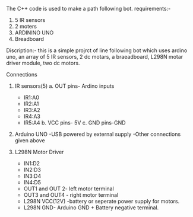 The C++ code is used to make a path following bot.
requirements:-
1. 5 IR sensors
2. 2 moters
3. ARDININO UNO
4. Breadboard

Discription:-
this is a simple projrct of line following bot which uses ardino uno, an array of 5 IR sensors, 2 dc motars, a braeadboard, L298N motar driver module, two dc motors.

Connections
1. IR sensors(5)
   a. OUT pins- Ardino inputs
     - IR1:A0
     - IR2:A1
     - IR3:A2
     - IR4:A3
     - IR5:A4
  b. VCC pins- 5V
  c. GND pins-GND

3. Arduino UNO
   -USB powered by external supply
   -Other connections given above
4. L298N Motor Driver
   - IN1:D2
   - IN2:D3
   - IN3:D4
   - IN4:D5
   - OUT1 and OUT 2- left motor terminal
   - OUT3 and OUT4 - right motor terminal
   - L298N VCC(12V) -battery or seperate power supply for  motors.
   - L298N GND- Arduino GND + Battery negative terminal.
   

